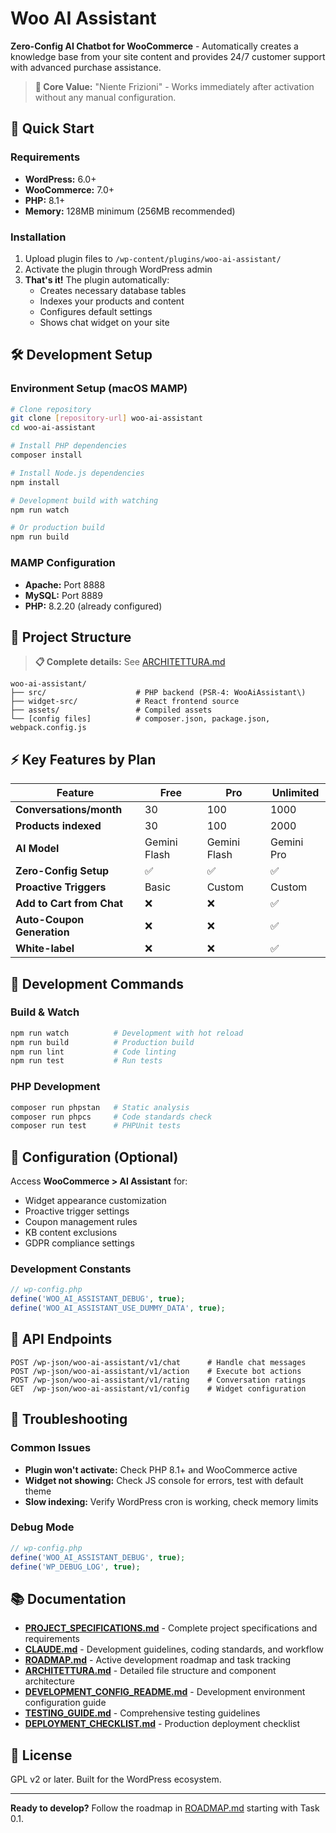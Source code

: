 # Woo AI Assistant

**Zero-Config AI Chatbot for WooCommerce** - Automatically creates a knowledge base from your site content and provides 24/7 customer support with advanced purchase assistance.

> **🎯 Core Value:** "Niente Frizioni" - Works immediately after activation without any manual configuration.

## 🚀 Quick Start

### Requirements
- **WordPress:** 6.0+
- **WooCommerce:** 7.0+  
- **PHP:** 8.1+
- **Memory:** 128MB minimum (256MB recommended)

### Installation
1. Upload plugin files to `/wp-content/plugins/woo-ai-assistant/`
2. Activate the plugin through WordPress admin
3. **That's it!** The plugin automatically:
   - Creates necessary database tables
   - Indexes your products and content  
   - Configures default settings
   - Shows chat widget on your site

## 🛠 Development Setup

### Environment Setup (macOS MAMP)
```bash
# Clone repository
git clone [repository-url] woo-ai-assistant
cd woo-ai-assistant

# Install PHP dependencies
composer install

# Install Node.js dependencies
npm install

# Development build with watching
npm run watch

# Or production build
npm run build
```

### MAMP Configuration
- **Apache:** Port 8888
- **MySQL:** Port 8889  
- **PHP:** 8.2.20 (already configured)

## 📁 Project Structure

> **📋 Complete details:** See [ARCHITETTURA.md](./ARCHITETTURA.md)

```
woo-ai-assistant/
├── src/                    # PHP backend (PSR-4: WooAiAssistant\)
├── widget-src/             # React frontend source
├── assets/                 # Compiled assets
└── [config files]          # composer.json, package.json, webpack.config.js
```

## ⚡ Key Features by Plan

| Feature | Free | Pro | Unlimited |
|---------|------|-----|-----------|
| **Conversations/month** | 30 | 100 | 1000 |
| **Products indexed** | 30 | 100 | 2000 |
| **AI Model** | Gemini Flash | Gemini Flash | Gemini Pro |
| **Zero-Config Setup** | ✅ | ✅ | ✅ |
| **Proactive Triggers** | Basic | Custom | Custom |
| **Add to Cart from Chat** | ❌ | ❌ | ✅ |
| **Auto-Coupon Generation** | ❌ | ❌ | ✅ |
| **White-label** | ❌ | ❌ | ✅ |

## 🧪 Development Commands

### Build & Watch
```bash
npm run watch          # Development with hot reload
npm run build          # Production build
npm run lint           # Code linting
npm run test           # Run tests
```

### PHP Development  
```bash
composer run phpstan   # Static analysis
composer run phpcs     # Code standards check
composer run test      # PHPUnit tests
```

## 🔧 Configuration (Optional)

Access **WooCommerce > AI Assistant** for:
- Widget appearance customization
- Proactive trigger settings
- Coupon management rules  
- KB content exclusions
- GDPR compliance settings

### Development Constants
```php
// wp-config.php
define('WOO_AI_ASSISTANT_DEBUG', true);
define('WOO_AI_ASSISTANT_USE_DUMMY_DATA', true);
```

## 🚦 API Endpoints

```
POST /wp-json/woo-ai-assistant/v1/chat      # Handle chat messages
POST /wp-json/woo-ai-assistant/v1/action    # Execute bot actions  
POST /wp-json/woo-ai-assistant/v1/rating    # Conversation ratings
GET  /wp-json/woo-ai-assistant/v1/config    # Widget configuration
```

## 🐛 Troubleshooting

### Common Issues
- **Plugin won't activate:** Check PHP 8.1+ and WooCommerce active
- **Widget not showing:** Check JS console for errors, test with default theme
- **Slow indexing:** Verify WordPress cron is working, check memory limits

### Debug Mode
```php
// wp-config.php  
define('WOO_AI_ASSISTANT_DEBUG', true);
define('WP_DEBUG_LOG', true);
```

## 📚 Documentation

- **[PROJECT_SPECIFICATIONS.md](./docs/specifications/PROJECT_SPECIFICATIONS.md)** - Complete project specifications and requirements
- **[CLAUDE.md](./CLAUDE.md)** - Development guidelines, coding standards, and workflow  
- **[ROADMAP.md](./ROADMAP.md)** - Active development roadmap and task tracking
- **[ARCHITETTURA.md](./ARCHITETTURA.md)** - Detailed file structure and component architecture
- **[DEVELOPMENT_CONFIG_README.md](./docs/specifications/DEVELOPMENT_CONFIG_README.md)** - Development environment configuration guide
- **[TESTING_GUIDE.md](./docs/specifications/TESTING_GUIDE.md)** - Comprehensive testing guidelines
- **[DEPLOYMENT_CHECKLIST.md](./docs/specifications/DEPLOYMENT_CHECKLIST.md)** - Production deployment checklist

## 📄 License

GPL v2 or later. Built for the WordPress ecosystem.

---

**Ready to develop?** Follow the roadmap in [ROADMAP.md](./ROADMAP.md) starting with Task 0.1.